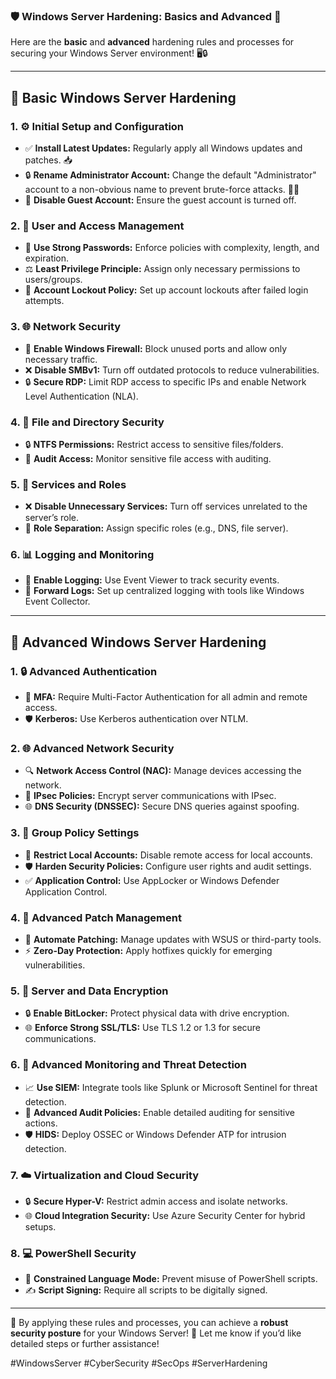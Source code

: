 ### **🛡️ Windows Server Hardening: Basics and Advanced 🚀**

Here are the **basic** and **advanced** hardening rules and processes for securing your Windows Server environment! 🖥️🔒

---

## **🔑 Basic Windows Server Hardening**

### 1. **⚙️ Initial Setup and Configuration**
- ✅ **Install Latest Updates:** Regularly apply all Windows updates and patches. 📥  
- 🔒 **Rename Administrator Account:** Change the default "Administrator" account to a non-obvious name to prevent brute-force attacks. 🕵️‍♂️  
- 🚫 **Disable Guest Account:** Ensure the guest account is turned off.

### 2. **👤 User and Access Management**
- 🔐 **Use Strong Passwords:** Enforce policies with complexity, length, and expiration.  
- ⚖️ **Least Privilege Principle:** Assign only necessary permissions to users/groups.  
- 🚨 **Account Lockout Policy:** Set up account lockouts after failed login attempts.

### 3. **🌐 Network Security**
- 🧱 **Enable Windows Firewall:** Block unused ports and allow only necessary traffic.  
- ❌ **Disable SMBv1:** Turn off outdated protocols to reduce vulnerabilities.  
- 🔒 **Secure RDP:** Limit RDP access to specific IPs and enable Network Level Authentication (NLA).  

### 4. **📁 File and Directory Security**
- 🔒 **NTFS Permissions:** Restrict access to sensitive files/folders.  
- 👀 **Audit Access:** Monitor sensitive file access with auditing.  

### 5. **🔧 Services and Roles**
- ❌ **Disable Unnecessary Services:** Turn off services unrelated to the server’s role.  
- 🚪 **Role Separation:** Assign specific roles (e.g., DNS, file server).  

### 6. **📊 Logging and Monitoring**
- 📂 **Enable Logging:** Use Event Viewer to track security events.  
- 🔗 **Forward Logs:** Set up centralized logging with tools like Windows Event Collector.  

---

## **🚀 Advanced Windows Server Hardening**

### 1. **🔒 Advanced Authentication**
- 🌟 **MFA:** Require Multi-Factor Authentication for all admin and remote access.  
- 🛡️ **Kerberos:** Use Kerberos authentication over NTLM.  

### 2. **🌐 Advanced Network Security**
- 🔍 **Network Access Control (NAC):** Manage devices accessing the network.  
- 🔑 **IPsec Policies:** Encrypt server communications with IPsec.  
- 🌐 **DNS Security (DNSSEC):** Secure DNS queries against spoofing.  

### 3. **📜 Group Policy Settings**
- 🚫 **Restrict Local Accounts:** Disable remote access for local accounts.  
- 🛡️ **Harden Security Policies:** Configure user rights and audit settings.  
- ✅ **Application Control:** Use AppLocker or Windows Defender Application Control.  

### 4. **🔄 Advanced Patch Management**
- 🤖 **Automate Patching:** Manage updates with WSUS or third-party tools.  
- ⚡ **Zero-Day Protection:** Apply hotfixes quickly for emerging vulnerabilities.  

### 5. **🔐 Server and Data Encryption**
- 🔒 **Enable BitLocker:** Protect physical data with drive encryption.  
- 🌐 **Enforce Strong SSL/TLS:** Use TLS 1.2 or 1.3 for secure communications.  

### 6. **👀 Advanced Monitoring and Threat Detection**
- 📈 **Use SIEM:** Integrate tools like Splunk or Microsoft Sentinel for threat detection.  
- 🚨 **Advanced Audit Policies:** Enable detailed auditing for sensitive actions.  
- 🛡️ **HIDS:** Deploy OSSEC or Windows Defender ATP for intrusion detection.  

### 7. **☁️ Virtualization and Cloud Security**
- 🔒 **Secure Hyper-V:** Restrict admin access and isolate networks.  
- 🌐 **Cloud Integration Security:** Use Azure Security Center for hybrid setups.  

### 8. **💻 PowerShell Security**
- 🚫 **Constrained Language Mode:** Prevent misuse of PowerShell scripts.  
- ✍️ **Script Signing:** Require all scripts to be digitally signed.  

---

🌟 By applying these rules and processes, you can achieve a **robust security posture** for your Windows Server! 💪 Let me know if you’d like detailed steps or further assistance!  

#WindowsServer #CyberSecurity #SecOps #ServerHardening
